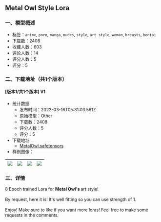 ## Metal Owl Style Lora
### 一、模型概述

- 标签：`anime`, `porn`, `manga`, `nudes`, `style`, `art style`, `woman`, `breasts`, `hentai`
- 下载数：2408
- 收藏人数：603
- 评论人数：14
- 评分人数：5
- 评分：5

### 二、下载地址（共1个版本）

#### [版本1/共1个版本] V1

- 统计数据
  - 发布时间：2023-03-16T05:31:03.561Z
  - 原始模型：Other
  - 下载数：2408
  - 评分人数：5
  - 评分：5
- 下载地址
  - [MetalOwl.safetensors](https://civitai.com/api/download/models/23950)
- 样例图像：

| <img src="https://image.civitai.com/xG1nkqKTMzGDvpLrqFT7WA/fd6a5110-3a84-473b-b567-14a0a98c9f00/width=450/260258.jpeg" /> | <img src="https://image.civitai.com/xG1nkqKTMzGDvpLrqFT7WA/ef0ae2e4-6244-4421-04f8-c5f0302cc600/width=450/260182.jpeg" /> | <img src="https://image.civitai.com/xG1nkqKTMzGDvpLrqFT7WA/8c44d972-76ff-4bb2-1198-019844494000/width=450/260179.jpeg" /> | <img src="https://image.civitai.com/xG1nkqKTMzGDvpLrqFT7WA/ee78e7b3-14e9-47b5-16d0-0357e58ed000/width=450/260225.jpeg" /> |
| ---- | ---- | ---- | ---- |


### 三、详情
<p>8 Epoch trained Lora for <strong>Metal Owl's </strong>art style!<br /><br />By request, here it is! It's well fitting so you can use strength of 1.<br /><br />Enjoy! Make sure to like if you want more loras! Feel free to make some requests in the comments. </p>